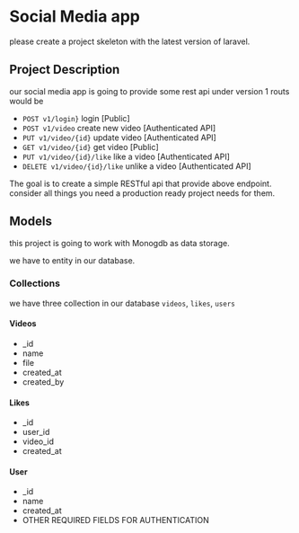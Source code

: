 # Social Media app

please create a project skeleton with the latest version of laravel.

## Project Description

our social media app is going to provide some rest api under version 1 routs would be

- `POST v1/login}` login [Public]
- `POST v1/video` create new video [Authenticated API]
- `PUT v1/video/{id}` update video [Authenticated API]
- `GET v1/video/{id}` get video [Public]
- `PUT v1/video/{id}/like` like a video [Authenticated API]
- `DELETE v1/video/{id}/like` unlike a video [Authenticated API]

The goal is to create a simple RESTful api that provide above endpoint. consider all things you need a production ready project needs for them.

## Models

this project is going to work with Monogdb as data storage.

we have to entity in our database.

### Collections

we have three collection in our database `videos`, `likes`, `users`

#### Videos

- _id
- name
- file
- created_at
- created_by

#### Likes

- _id
- user_id
- video_id
- created_at

#### User

- _id
- name
- created_at
- OTHER REQUIRED FIELDS FOR AUTHENTICATION




